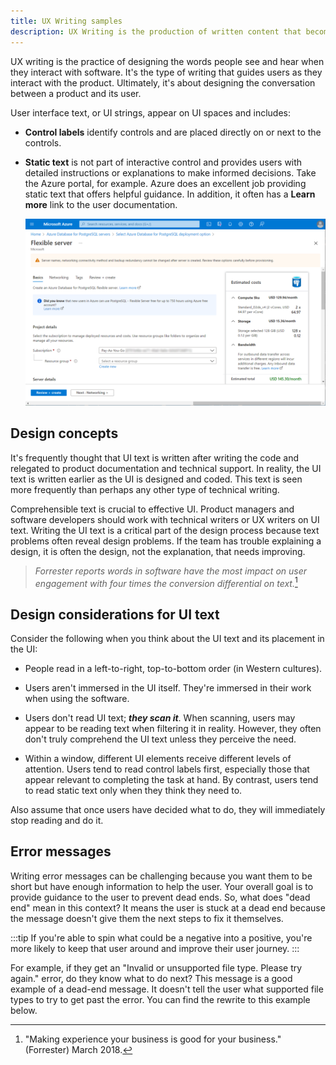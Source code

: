 ```yaml
---
title: UX Writing samples
description: UX Writing is the production of written content that becomes part of, and supports, a product's user experience. My expertise is in taking the guesswork out of complex technical content for busy IT professionals. I am passionate about creating content experiences that help people achieve more with technology. Please take a look at the before and after samples, and you be the judge.
---
```


UX writing is the practice of designing the words people see and hear when they interact with software. It's the type of writing that guides users as they interact with the product. Ultimately, it's about designing the conversation between a product and its user. 

User interface text, or UI strings, appear on UI spaces and includes:

- **Control labels** identify controls and are placed directly on or next to the controls.

- **Static text** is not part of interactive control and provides users with detailed instructions or explanations to make informed decisions. Take the Azure portal, for example. Azure does an excellent job providing static text that offers helpful guidance. In addition, it often has a **Learn more** link to the user documentation.

  ![Orginal browser group policy](../../static/img/static-ui-text.png)
  <div id="zoom-container"></div>

## Design concepts

It's frequently thought that UI text is written after writing the code and relegated to product documentation and technical support. In reality, the UI text is written earlier as the UI is designed and coded. This text is seen more frequently than perhaps any other type of technical writing.

Comprehensible text is crucial to effective UI. Product managers and software developers should work with technical writers or UX writers on UI text. Writing the UI text is a critical part of the design process because text problems often reveal design problems. If the team has trouble explaining a design, it is often the design, not the explanation, that needs improving.


>*Forrester reports words in software have the most impact on user engagement with four times the conversion differential on text.*[^1]


## Design considerations for UI text

Consider the following when you think about the UI text and its placement in the UI:
- People read in a left-to-right, top-to-bottom order (in Western cultures).

- Users aren't immersed in the UI itself. They're immersed in their work when using the software. 

- Users don't read UI text; ***they scan it***. When scanning, users may appear to be reading text when filtering it in reality. However, they often don't truly comprehend the UI text unless they perceive the need.

- Within a window, different UI elements receive different levels of attention. Users tend to read control labels first, especially those that appear relevant to completing the task at hand. By contrast, users tend to read static text only when they think they need to.

Also assume that once users have decided what to do, they will immediately stop reading and do it.

[^1]: "Making experience your business is good for your business." (Forrester) March 2018.
## Error messages

Writing error messages can be challenging because you want them to be short but have enough information to help the user. Your overall goal is to provide guidance to the user to prevent dead ends. So, what does "dead end" mean in this context? It means the user is stuck at a dead end because the message doesn't give them the next steps to fix it themselves. 

:::tip
If you're able to spin what could be a negative into a positive, you're more likely to keep that user around and improve their user journey.
:::

For example, if they get an "Invalid or unsupported file type. Please try again." error, do they know what to do next? This message is a good example of a dead-end message. It doesn't tell the user what supported file types to try to get past the error. You can find the rewrite to this example below.
